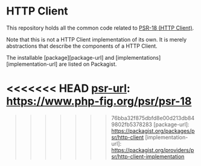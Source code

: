 HTTP Client
===========

This repository holds all the common code related to [PSR-18 (HTTP Client)][psr-url].

Note that this is not a HTTP Client implementation of its own. It is merely abstractions that describe the components of a HTTP Client.

The installable [package][package-url] and [implementations][implementation-url] are listed on Packagist.

<<<<<<< HEAD
[psr-url]: https://www.php-fig.org/psr/psr-18
=======
[psr-url]: http://www.php-fig.org/psr/psr-18
>>>>>>> 76bba32f875dbfd8e00d213db849802fb5378283
[package-url]: https://packagist.org/packages/psr/http-client
[implementation-url]: https://packagist.org/providers/psr/http-client-implementation
